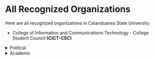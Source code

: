 # All Recognized Organizations

Here are all recognized organizations in Catanduanes State University.

- College of Information and Communications Technology - College Student Council **(CICT-CSC)**


<details>
  <summary>Political</summary>
  
  - University Student Council **(USC)**
  - College of Agriculture and Fisheries - College Student Council **(CAF-CSC)**
  - College of Arts and Sciences - College Student Council **(CAS-CSC)**
  - College of Business and Accountancy - College Student Council **(CBA-CSC)**
  - College of Education - College Student Council **(COE-CSC)**
  - College of Engineering and Architecture - College Student Council **(CEA-CSC)**
  - College of Health Sciences - College Student Council **(CHS-CSC)**
  - College of Information and Communications Technology - College Student Council **(CICT-CSC)**
  - College of Industrial Technology - College Student Council **(CICT-CSC)**
</details>

<details>
  <summary>Academic</summary>
  
  - University Student Council **(USC)**
  - College of Agriculture and Fisheries - College Student Council **(CAF-CSC)**
  - College of Arts and Sciences - College Student Council **(CAS-CSC)**
  - College of Business and Accountancy - College Student Council **(CBA-CSC)**
  - College of Education - College Student Council **(COE-CSC)**
  - College of Engineering and Architecture - College Student Council **(CEA-CSC)**
  - College of Health Sciences - College Student Council **(CHS-CSC)**
  - College of Information and Communications Technology - College Student Council **(CICT-CSC)**
  - College of Industrial Technology - College Student Council **(CICT-CSC)**
</details>
